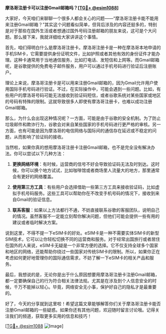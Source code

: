 **摩洛哥注册卡可以注册Gmail邮箱吗？[[TG💪+ @esim1088](https://t.me/s/esim1088)]**

大家好，今天咱们来聊聊一个很多人都会关心的问题——“摩洛哥注册卡能不能用来注册Gmail邮箱？”其实这个问题看似简单，但背后涉及的内容还挺多的，特别是对于那些在国外生活或者想通过国外号码注册邮箱的朋友来说，这可是个大问题。那么接下来，我就详细给大家讲讲这个事情。

首先，咱们得明白什么是摩洛哥注册卡。摩洛哥注册卡是一种在摩洛哥本地申请的手机SIM卡，它需要提供身份证明文件，比如护照或者其他有效的身份证件才能办理。这种卡通常用于当地通信服务，比如打电话、发短信和上网等。而Gmail邮箱呢，是谷歌提供的免费电子邮件服务，用户可以通过手机号码进行验证后注册账户。

理论上来说，摩洛哥注册卡是可以用来注册Gmail邮箱的，因为Gmail允许用户使用国际手机号码进行验证。不过，在实际操作中，可能会遇到一些问题。比如，有些用户的摩洛哥号码可能无法接收到验证码短信，或者谷歌系统对某些国家或地区的号码有特殊的限制。这就导致很多人即使有摩洛哥注册卡，也难以成功注册Gmail邮箱。

那么，为什么会出现这种情况呢？一方面，可能是由于谷歌的安全机制。为了防止垃圾邮件和欺诈行为，谷歌会对来自某些国家的手机号码进行更严格的审核。另一方面，也有可能是因为摩洛哥的电信网络与国际间的通信存在延迟或不稳定的问题，从而影响了验证码的接收。

当然啦，如果你真的想用摩洛哥注册卡注册Gmail邮箱，也不是完全没有解决办法。你可以尝试以下几种方法：

1. **更换网络环境**：有时候，运营商的信号不好会导致验证码无法及时到达。这时候，你可以换个地方试试，比如咖啡馆或者商场里人流量大的地方，那里通常会有更好的网络覆盖。

2. **使用第三方工具**：有些用户会选择借助一些第三方工具来接收验证码，比如虚拟手机号码服务。这些工具可以帮助你在不改变手机号码的情况下，接收到来自Gmail的验证信息。

3. **联系客服**：如果以上方法都行不通，不妨直接联系谷歌的客服团队，说明自己的情况。虽然客服不一定能立刻帮你解决问题，但他们可能会提供一些有用的建议或者临时解决方案。

说到这里，不得不提一下eSIM卡的好处。eSIM卡是一种不需要实体SIM卡的新型SIM技术，它可以让你轻松切换不同的运营商和服务。对于经常出国旅行或者居住在国外的人来说，eSIM卡无疑是一个非常方便的选择。它不仅支持全球多个国家和地区的网络，还能帮助你绕过一些国家对传统SIM卡的限制。所以，如果你正在考虑如何更好地管理你的国际通信需求，不妨了解一下eSIM卡的相关产品和服务。

最后，我想说的是，无论你是出于什么原因想要用摩洛哥注册卡注册Gmail邮箱，都一定要确保自己的行为符合相关法律法规。尤其是在涉及到个人信息安全的时候，千万不能掉以轻心。毕竟，网络安全无小事，保护好自己的隐私才是最重要的。

好了，今天的分享就到这里啦！希望这篇文章能够解答你们关于摩洛哥注册卡能否注册Gmail邮箱的一些疑惑。如果你还有其他问题，欢迎随时留言讨论哦。记得关注我们的频道，获取更多实用的信息和技巧！

[[TG💪+ @esim1088](https://t.me/s/esim1088) ![Image](https://i.postimg.cc/4NQfJmqS/Snipaste-2025-05-13-00-14-12.png)]